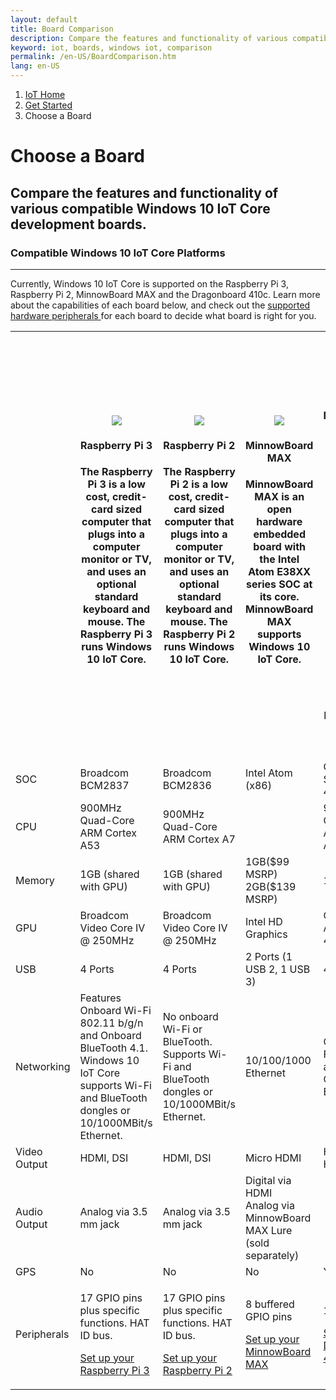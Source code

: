 ```yaml
---
layout: default
title: Board Comparison
description: Compare the features and functionality of various compatible Windows 10 IoT Core development boards.
keyword: iot, boards, windows iot, comparison
permalink: /en-US/BoardComparison.htm
lang: en-US
---
```

<ol class="breadcrumb">
  <li>
    <a href="https://developer.microsoft.com/en-us/windows/iot">IoT Home</a>
  </li>
  <li>
    <a href="{{site.baseurl}}/{{page.lang}}/GetStarted.htm">Get Started</a>
  </li>
  <li class="active">Choose a Board</li>
</ol>
<h1 class="page-title"> Choose a Board </h1>
<h2 class="subtext"> Compare the features and functionality of various compatible Windows 10 IoT Core development boards. </h3>
<h3>Compatible Windows 10 IoT Core Platforms</h3>
<hr>
<p> Currently, Windows 10 IoT Core is supported on the Raspberry Pi 3, Raspberry Pi 2, MinnowBoard MAX and the Dragonboard 410c. Learn more about the capabilities of each board below, and check out the <a href="http://go.microsoft.com/fwlink/p/?linkID=532948"> supported hardware peripherals </a> for each board to decide what board is right for you.</p>
<table class="table table-striped maker-kit">
    <tr></tr>
    <tr>
	  <th style="width:20%"></th>
      <th style="width:20%">
	          <img src="{{site.baseurl}}/Resources/images/devices/RPi3_0.png">
        <h4>Raspberry Pi 3</h4>
        <p>The Raspberry Pi 3 is a low cost, credit-card sized computer that plugs into a computer monitor or TV, and uses an optional standard keyboard and mouse.  The Raspberry Pi 3 runs Windows 10 IoT Core.</p>
	  </th>
      <th style="width:20%">
        <img class="comparison-picture" src="{{site.baseurl}}/Resources/images/devices/RPi2_0.png">
        <h4>Raspberry Pi 2</h4>
        <p>The Raspberry Pi 2 is a low cost, credit-card sized computer that plugs into a computer monitor or TV, and uses an optional standard keyboard and mouse.  The Raspberry Pi 2 runs Windows 10 IoT Core.</p>
      </th>
      <th style="width:20%">
        <img class="comparison-picture" src="{{site.baseurl}}/Resources/images/devices/MBM_0.png">
        <h4>MinnowBoard MAX</h4>
        <p>MinnowBoard MAX is an open hardware embedded board with the Intel Atom E38XX series SOC at its core. MinnowBoard MAX supports Windows 10 IoT Core.</p>
      </th>
      <th style="width:20%">
        <img class="comparison-picture" src="{{site.baseurl}}/Resources/images/devices/DB410c.png">
        <h4>DragonBoard 410c</h4>
        <p>The DragonBoard™ 410c based on Linaro 96Boards™ specification features the Qualcomm® Snapdragon™ 410 processor, a Quad-core ARM® Cortex™ A53 at up to 1.2GHz clock speed per core, capable of 32-bit and 64-bit operation. WLAN, Bluetooth, and GPS, all packed into a board the size of a credit card.</p>
      </th>
    </tr>
    <tr>
      <td>SOC</td>
      <td>Broadcom BCM2837</td>
      <td>Broadcom BCM2836</td>
      <td>Intel Atom (x86)</td>
      <td>Qualcomm Snap Dragon 410</td>
    </tr>
    <tr>
      <td>CPU</td>
      <td>900MHz Quad-Core ARM Cortex A53</td>
	  <td>900MHz Quad-Core ARM Cortex A7</td>
      <td></td>
      <td>900MHz Quad-Core ARM Cortex A7</td>
    </tr>
    <tr>
      <td>Memory</td>
	  <td>1GB (shared with GPU)</td>
      <td>1GB (shared with GPU)</td>
      <td>
        1GB($99 MSRP)
        <br>
        2GB($139 MSRP)
      </td>
      <td>1GB</td>
    </tr>
    <tr>
      <td>GPU</td>
	  <td>Broadcom Video Core IV @ 250MHz</td>
      <td>Broadcom Video Core IV @ 250MHz</td>
      <td>Intel HD Graphics</td>
      <td>Qualcomm Adreno 306 @ 400MHz</td>
    </tr>
    <tr>
      <td>USB</td>
	  <td>4 Ports</td>
      <td>4 Ports</td>
      <td>2 Ports (1 USB 2, 1 USB 3)</td>
      <td>4 Ports</td>
    </tr>
    <tr>
      <td>Networking</td>
      <td>
        Features Onboard Wi-Fi 802.11 b/g/n and Onboard BlueTooth 4.1.
		<br>
		Windows 10 IoT Core supports Wi-Fi and BlueTooth dongles or 10/1000MBit/s Ethernet.
	  </td>
      <td>No onboard Wi-Fi or BlueTooth. Supports Wi-Fi and BlueTooth dongles or 10/1000MBit/s Ethernet.</td>
      <td>10/100/1000 Ethernet</td>
      <td>
        Onboard Wi-Fi 802.11 a/b/g/n
        <br>
        Onboard BlueTooth 4.1
      </td>
    </tr>
    <tr>
      <td>Video Output</td>
	  <td>HDMI, DSI</td>
      <td>HDMI, DSI</td>
      <td>Micro HDMI</td>
      <td>HDMI 720p HD</td>
    </tr>
    <tr>
      <td>Audio Output</td>
	  <td>Analog via 3.5 mm jack</td>
      <td>Analog via 3.5 mm jack</td>
      <td>
        Digital via HDMI
        <br>
        Analog via MinnowBoard MAX Lure (sold separately)
      </td>
      <td></td>
    </tr>
    <tr>
      <td>GPS</td>
	  <td>No</td>
      <td>No</td>
      <td>No</td>
      <td>Yes</td>
    </tr>
    <tr>
      <td>
        Peripherals
      </td>
      <td>
        <p>17 GPIO pins plus specific functions. HAT ID bus.</p>
        <p><a href="{{site.baseurl}}/{{page.lang}}/GetStarted.htm">Set up your Raspberry Pi 3</a></p>
      </td>	  
      <td>
        <p>17 GPIO pins plus specific functions. HAT ID bus.</p>
        <p><a href="{{site.baseurl}}/{{page.lang}}/GetStarted.htm">Set up your Raspberry Pi 2</a></p>
      </td>
      <td>
        <p>8 buffered GPIO pins</p>
        <p><a href="{{site.baseurl}}/{{page.lang}}/win10/MBM.htm">Set up your MinnowBoard MAX</a></p>
      </td>
      <td>
        <p>12 GPIO pins</p>
        <p><a href="{{site.baseurl}}/{{page.lang}}/win10/DB410c.htm">Set up your DragonBoard 410c</a></p>
      </td>
    </tr>
</table>
